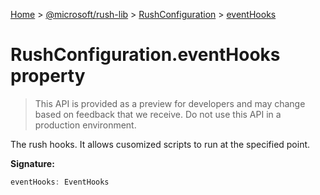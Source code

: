 [Home](./index) &gt; [@microsoft/rush-lib](rush-lib.md) &gt; [RushConfiguration](rush-lib.rushconfiguration.md) &gt; [eventHooks](rush-lib.rushconfiguration.eventhooks.md)

# RushConfiguration.eventHooks property

> This API is provided as a preview for developers and may change based on feedback that we receive. Do not use this API in a production environment.

The rush hooks. It allows cusomized scripts to run at the specified point.

**Signature:**
```javascript
eventHooks: EventHooks
```
